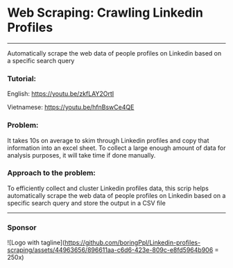 # Web Scraping: Crawling Linkedin Profiles
---

Automatically scrape the web data of people profiles on Linkedin based on a specific search query

### Tutorial: 
English: https://youtu.be/zkfLAY2OrtI

Vietnamese: https://youtu.be/hfnBswCe4QE

### Problem: 
It takes 10s on average to skim through Linkedin profiles and copy that information into an excel sheet. To collect a large enough amount of data for analysis purposes, it will take time if done manually. 

### Approach to the problem:
To efficiently collect and cluster Linkedin profiles data, this scrip helps automatically scrape the web data of people profiles on Linkedin based on a specific search query and store the output in a CSV file

---
### Sponsor
![Logo with tagline](https://github.com/boringPpl/Linkedin-profiles-scraping/assets/44963656/896611aa-c6d6-423e-809c-e8fd5964b906 = 250x)
